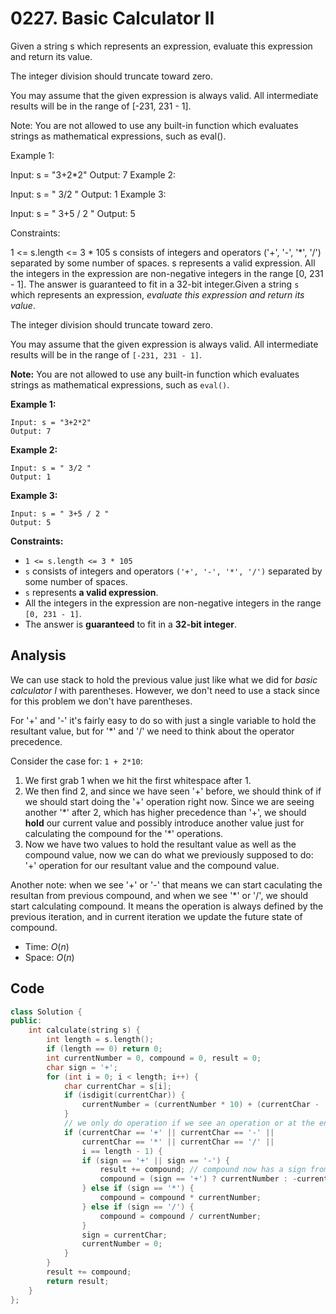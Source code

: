 # 0227. Basic Calculator II
Given a string s which represents an expression, evaluate this expression and return its value. 

The integer division should truncate toward zero.

You may assume that the given expression is always valid. All intermediate results will be in the range of [-231, 231 - 1].

Note: You are not allowed to use any built-in function which evaluates strings as mathematical expressions, such as eval().

 

Example 1:

Input: s = "3+2*2"
Output: 7
Example 2:

Input: s = " 3/2 "
Output: 1
Example 3:

Input: s = " 3+5 / 2 "
Output: 5
 

Constraints:

1 <= s.length <= 3 * 105
s consists of integers and operators ('+', '-', '*', '/') separated by some number of spaces.
s represents a valid expression.
All the integers in the expression are non-negative integers in the range [0, 231 - 1].
The answer is guaranteed to fit in a 32-bit integer.Given a string `s` which represents an expression, _evaluate this expression and return its value_. 

The integer division should truncate toward zero.

You may assume that the given expression is always valid. All intermediate results will be in the range of `[-231, 231 - 1]`.

**Note:** You are not allowed to use any built-in function which evaluates strings as mathematical expressions, such as `eval()`.

**Example 1:**

```
Input: s = "3+2*2"
Output: 7

```

**Example 2:**

```
Input: s = " 3/2 "
Output: 1

```

**Example 3:**

```
Input: s = " 3+5 / 2 "
Output: 5

```

**Constraints:**

-   `1 <= s.length <= 3 * 105`
-   `s` consists of integers and operators `('+', '-', '*', '/')` separated by some number of spaces.
-   `s` represents **a valid expression**.
-   All the integers in the expression are non-negative integers in the range `[0, 231 - 1]`.
-   The answer is **guaranteed** to fit in a **32-bit integer**.

## Analysis

We can use stack to hold the previous value just like what we did for *basic calculator I* with parentheses. However, we don't need to use a stack since for this problem we don't have parentheses.

For '+' and '-' it's fairly easy to do so with just a single variable to hold the resultant value, but for '*' and '/' we need to think about the operator precedence.

Consider the case for: `1 + 2*10`:
1. We first grab 1 when we hit the first whitespace after 1.
2. We then find 2, and since we have seen '+' before, we should think of if we should start doing the '+' operation right now. Since we are seeing another '\*' after 2, which has higher precedence than '+', we should **hold** our current value and possibly introduce another value just for calculating the compound for the '\*' operations.
3. Now we have two values to hold the resultant value as well as the compound value, now we can do what we previously supposed to do: '+' operation for our resultant value and the compound value.

Another note: when we see '+' or '-' that means we can start caculating the resultan from previous compound, and when we see '\*' or '/', we should start calculating compound. It means the operation is always defined by the previous iteration, and in current iteration we update the future state of compound.

* Time: $O(n)$
* Space: $O(n)$

## Code

```c++
class Solution {
public:
    int calculate(string s) {
        int length = s.length();
        if (length == 0) return 0;
        int currentNumber = 0, compound = 0, result = 0;
        char sign = '+';
        for (int i = 0; i < length; i++) {
            char currentChar = s[i];
            if (isdigit(currentChar)) {
                currentNumber = (currentNumber * 10) + (currentChar - '0');
            }
            // we only do operation if we see an operation or at the end
            if (currentChar == '+' || currentChar == '-' || 
                currentChar == '*' || currentChar == '/' || 
                i == length - 1) {
                if (sign == '+' || sign == '-') {
                    result += compound; // compound now has a sign from previous operation
                    compound = (sign == '+') ? currentNumber : -currentNumber; // set future sign
                } else if (sign == '*') {
                    compound = compound * currentNumber;
                } else if (sign == '/') {
                    compound = compound / currentNumber;
                }
                sign = currentChar;
                currentNumber = 0;
            }
        }
        result += compound;
        return result;
    }
};
```